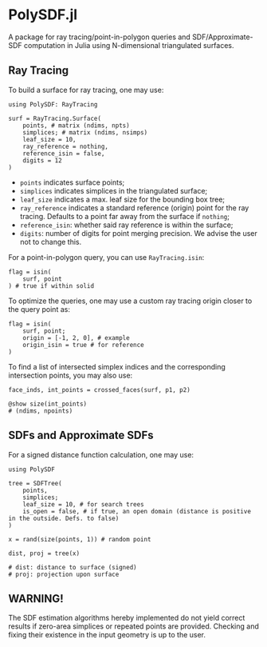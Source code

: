 # PolySDF.jl

A package for ray tracing/point-in-polygon queries and SDF/Approximate-SDF computation in Julia using N-dimensional triangulated surfaces.

## Ray Tracing

To build a surface for ray tracing, one may use:

```
using PolySDF: RayTracing

surf = RayTracing.Surface(
    points, # matrix (ndims, npts)
    simplices; # matrix (ndims, nsimps)
    leaf_size = 10,
    ray_reference = nothing,
    reference_isin = false,
    digits = 12
)
```

* `points` indicates surface points;
* `simplices` indicates simplices in the triangulated surface;
* `leaf_size` indicates a max. leaf size for the bounding box tree;
* `ray_reference` indicates a standard reference (origin) point for the ray tracing. Defaults to a point far away from the surface if `nothing`;
* `reference_isin`: whether said ray reference is within the surface;
* `digits`: number of digits for point merging precision. We advise the user not to change this.

For a point-in-polygon query, you can use `RayTracing.isin`:

```
flag = isin(
    surf, point
) # true if within solid
```

To optimize the queries, one may use a custom ray tracing origin closer to the query point as:

```
flag = isin(
    surf, point;
    origin = [-1, 2, 0], # example
    origin_isin = true # for reference
)
```

To find a list of intersected simplex indices and the corresponding intersection points, you may also use:

```
face_inds, int_points = crossed_faces(surf, p1, p2)

@show size(int_points)
# (ndims, npoints)
```

## SDFs and Approximate SDFs

For a signed distance function calculation, one may use:

```
using PolySDF

tree = SDFTree(
    points,
    simplices;
    leaf_size = 10, # for search trees
    is_open = false, # if true, an open domain (distance is positive in the outside. Defs. to false)
)

x = rand(size(points, 1)) # random point

dist, proj = tree(x)

# dist: distance to surface (signed)
# proj: projection upon surface
```

## WARNING!

The SDF estimation algorithms hereby implemented do not yield correct results if zero-area simplices or repeated points are provided. Checking and fixing their existence in the input geometry is up to the user.
